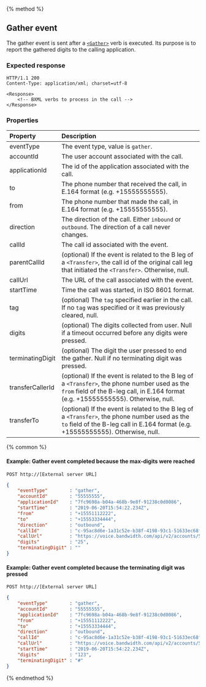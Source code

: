{% method %}
##  Gather event

The gather event is sent after a [`<Gather>`](../verbs/gather.md) verb is executed.  Its purpose is to report the gathered digits
to the calling application.

### Expected response

```http
HTTP/1.1 200
Content-Type: application/xml; charset=utf-8

<Response>
    <!-- BXML verbs to process in the call -->
</Response>
```

### Properties
| Property         | Description                                                                                                                                                                                        |
|:-----------------|:---------------------------------------------------------------------------------------------------------------------------------------------------------------------------------------------------|
| eventType        | The event type, value is `gather`.                                                                                                                                                                 |
| accountId        | The user account associated with the call.                                                                                                                                                         |
| applicationId    | The id of the application associated with the call.                                                                                                                                                |
| to               | The phone number that received the call, in E.164 format (e.g. +15555555555).                                                                                                                      |
| from             | The phone number that made the call, in E.164 format (e.g. +15555555555).                                                                                                                          |
| direction        | The direction of the call. Either `inbound` or `outbound`. The direction of a call never changes.                                                                                                  |
| callId           | The call id associated with the event.                                                                                                                                                             |
| parentCallId     | (optional) If the event is related to the B leg of a `<Transfer>`, the call id of the original call leg that initiated the `<Transfer>`. Otherwise, null.                                          |
| callUrl          | The URL of the call associated with the event.                                                                                                                                                     |
| startTime        | Time the call was started, in ISO 8601 format.                                                                                                                                                     |
| tag              | (optional) The `tag` specified earlier in the call. If no `tag` was specified or it was previously cleared, null.                                                                                  |
| digits           | (optional) The digits collected from user.  Null if a timeout occurred before any digits were pressed.                                                                                             |
| terminatingDigit | (optional) The digit the user pressed to end the gather.  Null if no terminating digit was pressed.                                                                                                |
| transferCallerId | (optional) If the event is related to the B leg of a `<Transfer>`, the phone number used as the `from` field of the B-leg call, in E.164 format (e.g. +15555555555). Otherwise, null.              |
| transferTo       | (optional) If the event is related to the B leg of a `<Transfer>`, the phone number used as the `to` field of the B-leg call in E.164 format (e.g. +15555555555). Otherwise, null.                 |

{% common %}

#### Example: Gather event completed because the max-digits were reached

```
POST http://[External server URL]
```

```json
{
	"eventType"        : "gather",
	"accountId"        : "55555555",
	"applicationId"    : "7fc9698a-b04a-468b-9e8f-91238c0d0086",
	"startTime"        : "2019-06-20T15:54:22.234Z",
	"from"             : "+15551112222",
	"to"               : "+15553334444",
	"direction"        : "outbound",
	"callId"           : "c-95ac8d6e-1a31c52e-b38f-4198-93c1-51633ec68f8d",
	"callUrl"          : "https://voice.bandwidth.com/api/v2/accounts/55555555/calls/c-95ac8d6e-1a31c52e-b38f-4198-93c1-51633ec68f8d",
	"digits"           : "25",
	"terminatingDigit" : ""
}
```

#### Example: Gather event completed because the terminating digit was pressed

```
POST http://[External server URL]
```

```json
{
	"eventType"        : "gather",
	"accountId"        : "55555555",
	"applicationId"    : "7fc9698a-b04a-468b-9e8f-91238c0d0086",
	"from"             : "+15551112222",
	"to"               : "+15553334444",
	"direction"        : "outbound",
	"callId"           : "c-95ac8d6e-1a31c52e-b38f-4198-93c1-51633ec68f8d",
	"callUrl"          : "https://voice.bandwidth.com/api/v2/accounts/55555555/calls/c-95ac8d6e-1a31c52e-b38f-4198-93c1-51633ec68f8d",
	"startTime"        : "2019-06-20T15:54:22.234Z",
	"digits"           : "123",
	"terminatingDigit" : "#"
}
```
{% endmethod %}
